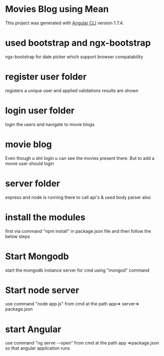 # Movies Blog using Mean
This project was generated with [Angular CLI](https://github.com/angular/angular-cli) version 1.7.4.

# used bootstrap and ngx-bootstrap
ngx-bootstrap for date picker which support browser compatability

# register user folder
registers a unique user and applied validations results are shown

# login user folder
login the users and navigate to movie blogs

# movie blog
Even though u dnt login u can see the movies present there. But to add  a movie user should login

# server folder
express and node is running there to call api's & used body parser also

# install the modules
first via command "npm install" in package.json file and then follow the below steps

# Start Mongodb
start the mongodb instance server for cmd using "mongod" command

# Start node server
use command "node app.js" from cmd at the path app=> server=> package.json

# start Angular
use command "ng serve --open" from cmd at the path app =>package.json so that angular application runs
